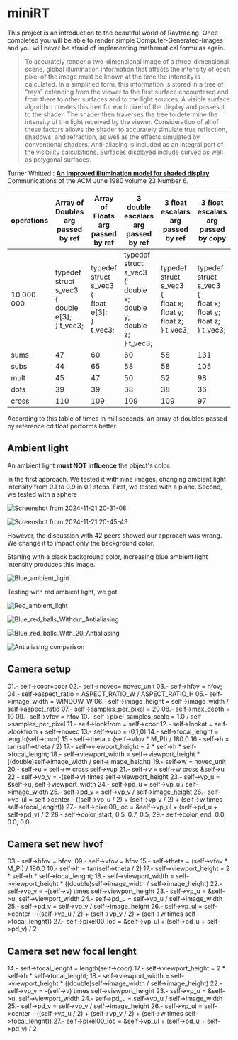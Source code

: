 # miniRT
This project is an introduction to the beautiful world of Raytracing. Once completed you will be able to render simple Computer-Generated-Images and you will never be afraid of implementing mathematical formulas again.

> To accurately render a two-dimensional image of a three-dimensional scene, global illumination information that affects the intensity of each pixel of the image must be known at the time the intensity is calculated. In a simplified form, this information is stored in a tree of “rays” extending from the viewer to the first surface encountered and from there to other surfaces and to the light sources. A visible surface algorithm creates this tree for each pixel of the display and passes it to the shader. The shader then traverses the tree to determine the intensity of the light received by the viewer. Consideration of all of these factors allows the shader to accurately simulate true reflection, shadows, and refraction, as well as the effects simulated by conventional shaders. Anti-aliasing is included as an integral part of the visibility calculations. Surfaces displayed include curved as well as polygonal surfaces.

Turner Whitted : [**An Improved illumination model for shaded display**](https://dl.acm.org/doi/pdf/10.1145/358876.358882) Communications of the ACM June 1980 volume 23 Number 6.


|operations|Array of Doubles arg passed by ref|Array of Floats arg passed by ref|3 double escalars arg passed by ref|3 float escalars arg passed by ref|3 float escalars arg passed by copy|
|----------|----------------|---------------|-----------------|----------------|-----------------------------------|
|10 000 000|typedef struct s_vec3<br>{<br>double	e[3];<br>}	t_vec3;|typedef struct s_vec3<br>{<br>float	e[3];<br>}	t_vec3;|typedef struct s_vec3<br>{<br>double	x;<br>double	y;<br>double	z;<br>}	t_vec3;|typedef struct s_vec3<br>{<br>float	x;<br>float	y;<br>float	z;<br>}	t_vec3;|typedef struct s_vec3<br>{<br>float	x;<br>float	y;<br>float	z;<br>}	t_vec3;|
|sums | 47|60|60|58|131|
|subs | 44|65|58|58|105|
|mult | 45|47|50|52|98|
|dots | 39|39|38|38|36|
|cross|110|109|109|109|97|


According to this table of times in milliseconds, an array of doubles passed by reference cd  float performs better.


## Ambient light
An ambient light **must NOT influence** the object's color.

In the first approach, We tested it with nine images, changing ambient light intensity from 0.1 to 0.9 in 0.1 steps. First, we tested  with a plane. Second, we tested with a sphere


![Screenshot from 2024-11-21 20-31-08](https://github.com/user-attachments/assets/c0787ff9-4004-4a14-a4cb-07822e26ee19)


![Screenshot from 2024-11-21 20-45-43](https://github.com/user-attachments/assets/dde7d562-05f3-4f3c-8ae0-9cf25a68f606)


However, the discussion with 42 peers showed our approach was wrong. We change it to impact only the background color.


Starting with a black background color, increasing blue ambient light intensity produces this image.

![Blue_ambient_light](https://github.com/user-attachments/assets/bb216abd-bbb3-4c7b-8593-22f24e8ab4e7)

Testing with red ambient light, we got.

![Red_ambient_light](https://github.com/user-attachments/assets/3bf48351-2d54-4f55-a90e-a86467299ed8)


![Blue_red_balls_Without_Antialiasing](https://github.com/user-attachments/assets/ae08081b-dee2-4785-80c0-0fba88d6eb5b)


![Blue_red_balls_With_20_Antialiasing](https://github.com/user-attachments/assets/b4fa9e51-1ad3-4098-b882-48136166e657)


![Antialiasing comparison](https://github.com/user-attachments/assets/984d284a-55a3-41bd-82d8-3d84b576f51e)


## Camera setup

01.- self->coor=coor
02.- self->novec= novec_unit
03.- self->hfov = hfov;
04.- self->aspect_ratio = ASPECT_RATIO_W / ASPECT_RATIO_H
05.- self->image_width = WINDOW_W
06.- self->image_height = self->image_width / self->aspect_ratio
07.- self->samples_per_pixel = 20
08.- self->max_depth = 10
09.- self->vfov = hfov
10.- self->pixel_samples_scale = 1.0 / self->samples_per_pixel
11.- self->lookfrom = self->coor
12.- self->lookat = self->lookfrom + self->novec
13.- self->vup = (0,1,0)
14.- self->focal_lenght = length(self->coor)
15.- self->theta = (self->vfov * M_PI) / 180.0
16.- self->h = tan(self->theta / 2)
17.- self->viewport_height = 2 * self->h * self->focal_lenght;
18.- self->viewport_width = self->viewport_height * ((double)self->image_width / self->image_height)
19.- self->w = novec_unit
20.- self->u = self->w cross self->vup
21.- self->v = self->w cross &self->u
22.- self->vp_v = -(self->v) times self->viewport_height
23.- self->vp_u =  &self->u, self->viewport_width
24.- self->pd_u = self->vp_u / self->image_width
25.- self->pd_v = self->vp_v / self->image_height
26.- self->vp_ul = self->center - ((self->vp_u / 2) + (self->vp_v / 2) + (self->w times self->focal_lenght))
27.- self->pixel00_loc = &self->vp_ul + (self->pd_u + self->pd_v) / 2
28.- self->color_start, 0.5, 0.7, 0.5;
29.- self->color_end, 0.0, 0.0, 0.0;

## Camera set new hvof

03.- self->hfov = hfov;
09.- self->vfov = hfov
15.- self->theta = (self->vfov * M_PI) / 180.0
16.- self->h = tan(self->theta / 2)
17.- self->viewport_height = 2 * self->h * self->focal_lenght;
18.- self->viewport_width = self->viewport_height * ((double)self->image_width / self->image_height)
22.- self->vp_v = -(self->v) times self->viewport_height
23.- self->vp_u =  &self->u, self->viewport_width
24.- self->pd_u = self->vp_u / self->image_width
25.- self->pd_v = self->vp_v / self->image_height
26.- self->vp_ul = self->center - ((self->vp_u / 2) + (self->vp_v / 2) + (self->w times self->focal_lenght))
27.- self->pixel00_loc = &self->vp_ul + (self->pd_u + self->pd_v) / 2


## Camera set new focal lenght


14.- self->focal_lenght = length(self->coor)
17.- self->viewport_height = 2 * self->h * self->focal_lenght;
18.- self->viewport_width = self->viewport_height * ((double)self->image_width / self->image_height)
22.- self->vp_v = -(self->v) times self->viewport_height
23.- self->vp_u =  &self->u, self->viewport_width
24.- self->pd_u = self->vp_u / self->image_width
25.- self->pd_v = self->vp_v / self->image_height
26.- self->vp_ul = self->center - ((self->vp_u / 2) + (self->vp_v / 2) + (self->w times self->focal_lenght))
27.- self->pixel00_loc = &self->vp_ul + (self->pd_u + self->pd_v) / 2
